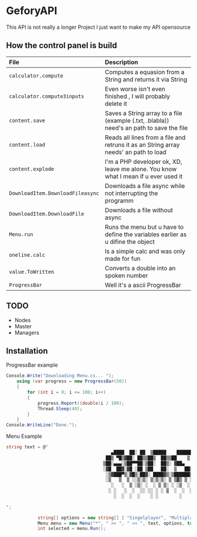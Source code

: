 
# GeforyAPI

This API is not really a longer Project I just want to make my API opensource


## How the control panel is build

| File     | Description                |
| :------- | :------------------------- |
| `calculator.compute` | Computes a equasion from a String and returns it via String| 
| `calculator.compute3inputs` | Even worse isn't even finished , I will probably delete it  |
| `content.save` | Saves a String array to a file (example (.txt, .blabla)) need's an path to save the file| 
| `content.load` | Reads all lines from a file and retruns it as an String array needs' an path to load| 
| `content.explode` | I'm a PHP developer ok, XD, leave me alone. You know what I mean if u ever used it| 
| `DownloadItem.DownloadFileasync` | Downloads a file async while not interrupting the programm | 
| `DownloadItem.DownloadFile` | Downloads a file without async | 
| `Menu.run` | Runs the menu but u have to define the variables earlier as u difine the object| 
| `oneline.calc` | Is a simple calc and was only made for fun
| `value.ToWritten` | Converts a double into an spoken number |
| `ProgressBar` | Well it's a ascii ProgressBar |
 

## TODO


- Nodes
- Master
- Managers


## Installation

ProgressBar example

```cs
Console.Write("Downloading Menu.cs... ");
    using (var progress = new ProgressBar(50))
    {
        for (int i = 0; i <= 100; i++)
        {
            progress.Report((double)i / 100);
            Thread.Sleep(40);
        }
    }
Console.WriteLine("Done.");
```
Menu Example

```cs
string text = @"
                                        ▄████  ██░ ██  ▒█████    ██████ ▄▄▄█████▓  ██████ 
                                      ██▒ ▀█▒▓██░ ██▒▒██▒  ██▒▒██    ▒ ▓  ██▒ ▓▒▒██    ▒ 
                                     ▒██░▄▄▄░▒██▀▀██░▒██░  ██▒░ ▓██▄   ▒ ▓██░ ▒░░ ▓██▄   
                                     ░▓█  ██▓░▓█ ░██ ▒██   ██░  ▒   ██▒░ ▓██▓ ░   ▒   ██▒
                                      ░▒▓███▀▒░▓█▒░██▓░ ████▓▒░▒██████▒▒  ▒██▒ ░ ▒██████▒▒
                                      ░▒   ▒  ▒ ░░▒░▒░ ▒░▒░▒░ ▒ ▒▓▒ ▒ ░  ▒ ░░   ▒ ▒▓▒ ▒ ░
                                        ░   ░  ▒ ░▒░ ░  ░ ▒ ▒░ ░ ░▒  ░ ░    ░    ░ ░▒  ░ ░
                                       ░ ░   ░  ░  ░░ ░░ ░ ░ ▒  ░  ░  ░    ░      ░  ░  ░  
                                         ░  ░  ░  ░    ░ ░        ░                 ░  
                                                                            
";

            string[] options = new string[] { "Singelplayer", "Multiplayer", "Options", "Exit" };
            Menu menu = new Menu("*", " >> ", " << ", text, options, true);
            int selected = menu.Run();
```
    
